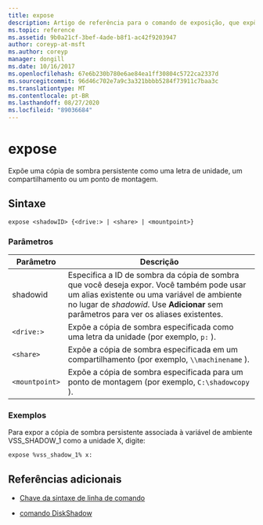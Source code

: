 ```yaml
---
title: expose
description: Artigo de referência para o comando de exposição, que expõe uma cópia de sombra persistente como uma letra de unidade, um compartilhamento ou um ponto de montagem.
ms.topic: reference
ms.assetid: 9b0a21cf-3bef-4ade-b8f1-ac42f9203947
author: coreyp-at-msft
ms.author: coreyp
manager: dongill
ms.date: 10/16/2017
ms.openlocfilehash: 67e6b230b780e6ae84ea1ff30804c5722ca2337d
ms.sourcegitcommit: 96d46c702e7a9c3a321bbbb5284f73911c7baa3c
ms.translationtype: MT
ms.contentlocale: pt-BR
ms.lasthandoff: 08/27/2020
ms.locfileid: "89036684"
---
```

# <a name="expose"></a>expose

Expõe uma cópia de sombra persistente como uma letra de unidade, um compartilhamento ou um ponto de montagem.

## <a name="syntax"></a>Sintaxe

```
expose <shadowID> {<drive:> | <share> | <mountpoint>}
```

### <a name="parameters"></a>Parâmetros

| Parâmetro | Descrição |
| --------- | ----------- |
| shadowid | Especifica a ID de sombra da cópia de sombra que você deseja expor. Você também pode usar um alias existente ou uma variável de ambiente no lugar de *shadowid*. Use **Adicionar** sem parâmetros para ver os aliases existentes. |
| `<drive:>` | Expõe a cópia de sombra especificada como uma letra da unidade (por exemplo, `p:` ). |
| `<share>` | Expõe a cópia de sombra especificada em um compartilhamento (por exemplo, `\\machinename` ).   |
| `<mountpoint>` | Expõe a cópia de sombra especificada para um ponto de montagem (por exemplo, `C:\shadowcopy` ). |

### <a name="examples"></a>Exemplos

Para expor a cópia de sombra persistente associada à variável de ambiente VSS_SHADOW_1 como a unidade X, digite:

```
expose %vss_shadow_1% x:
```

## <a name="additional-references"></a>Referências adicionais

- [Chave da sintaxe de linha de comando](command-line-syntax-key.md)

- [comando DiskShadow](diskshadow.md)
